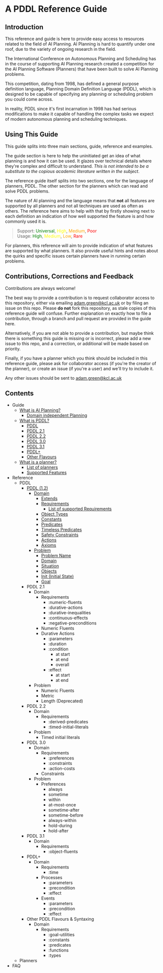 # A PDDL Reference Guide
## Introduction
This reference and guide is here to provide easy access to resources related to the field of AI Planning. AI Planning is hard to quantify under one roof, due to the variety of ongoing research in the field. 

The International Conference on Autonomous Planning and Scheduling has in the course of supporting AI Planning research created a competition for the AI Planning Software (Planners) that have been built to solve AI Planning problems.

This competition, dating from 1998, has defined a general purpose definition language, Planning Domain Definition Language (PDDL), which is designed to be capable of specifying any planning or scheduling problem you could come across.

In reality, PDDL since it's first incarnation in 1998 has had serious modifications to make it capable of handling the complex tasks we expect of modern autonomous planning and scheduling techniques. 

## Using This Guide
This guide splits into three main sections, guide, reference and examples. 

The guide section is here to help the uninitiated get an idea of what planning is and how it can be used. It glazes over technical details where they're complex and difficult to understand. *This is not intended to be a substitute to the copious academic literature written in the subject*.

The reference guide itself splits into two sections, one for the language of planners, PDDL. The other section for the planners which can read and solve PDDL problems. 

The nature of AI planning and the language means that **not** all features are supported by all planners and not all techniques are used as often as others. The reference here aims to help with that by firstly showing next to each definition an indication of how well supported the feature is and how commonly used it is.

>Support: <span style="color:green">Universal</span>, <span style="color:yellow">High</span>, <span style="color:orange">Medium</span>, <span style="color:red">Poor</span>  
Usage: <span style="color:green">High</span>, <span style="color:yellow">Medium</span>, <span style="color:orange">Low</span>, <span style="color:red">Rare</span>

For planners, this reference will aim to provide indication of what features are supported by what planners. It also provide useful hints and notes about the quirks and specific issues certain planners have in running certain problems. 

## Contributions, Corrections and Feedback
Contributions are always welcome!

The best way to provide a contribution is to request collaborator access to this repository, either via emailing adam.green@kcl.ac.uk or by filing an issue on this repo. Please **do not** fork this repository, as stale copies of this reference guide will confuse. Further explanation on exactly how to file a contribution, through a branch and pull request are provided in the guide here.

Alternatively, if you are not able to provide a contribution, but maybe think there is something this guide is missing or is incorrect, please add a new issue to this repo, and a correction, or additional will be made based on priority.

Finally, if you have a planner which you think should be included in this reference guide, please ask for collaborator access (if you're the creator of the planner), or create an issue (if you're a user) and we'll try to include it.

Any other issues should be sent to adam.green@kcl.ac.uk

## Contents
- Guide
    - [What is AI Planning?](./guide/whatisaip.md)
        - [Domain independent Planning](./guide/whatisaip.md#Domain%20Independent%20Planning)
    - [What is PDDL?](./guide/whatispddl.md)
        - [PDDL](./guide/whatispddl.md#PDDL)
        - [PDDL 2.1](./guide/whatispddl.md#PDDL%202%2E1)
        - [PDDL 2.2](./guide/whatispddl.md#PDDL%202%2E2)
        - [PDDL 3.0](./guide/whatispddl.md#PDDL%203%2E0)
        - [PDDL 3.1](./guide/whatispddl.md#PDDL%203%2E1)
        - [PDDL+](./guide/whatispddl.md#PDDL+)
        - [Other Flavours](./guide/whatispddl.md#Other%20Flavours%20of%20PDDL)
    - [What is a planner?](./guide/whatisplanner.md)
        - [List of planners](./guide/whatisplanner.md#List%20of%20Planners)
        - [Supported Features](./guide/whatisplanner.md#Planner%20Feature%20Support)
- Reference
    - PDDL
        - [PDDL (1.2)](/reference/PDDL/main.md)
            - [Domain](./reference/PDDL/domain.md)
                - [Extends](./reference/PDDL/domain.md#Extends)
                - [Requirements](./reference/PDDL/domain.md#Requirements)
                    - [List of supported Requirements](./reference/PDDL/Domain/requirements.md)
                - [Object Types](./reference/PDDL/domain.md#Object%20Types)
                - [Constants](./reference/PDDL/domain.md#Constants)
                - [Predicates](./reference/PDDL/domain.md#Predicates)
                - [Timeless Predicates](./reference/PDDL/domain.md#Timeless%20Predicates)
                - [Safety Constraints](./reference/PDDL/domain.md#Safety%20Constraint)
                - [Actions](./reference/PDDL/domain.md#Actions)
                - [Axioms](./reference/PDDL/domain.md#Axioms)
            - [Problem](./reference/PDDL/problem.md)
                - [Problem Name](./reference/PDDL/problem.md#Problem%20Name)
                - [Domain](./reference/PDDL/problem.md#Domain)
                - [Situation](./reference/PDDL/problem.md#Situation)
                - [Objects](./reference/PDDL/problem.md#Objects)
                - [Init (Initial State)](./reference/PDDL/problem.md#Init)
                - [Goal](./reference/PDDL/problem.md#Goal)
        - PDDL 2.1
            - Domain
                - Requirements
                    - :numeric-fluents
                    - :durative-actions
                    - :durative-inequalities
                    - :continuous-effects
                    - :negative-preconditions
                - Numeric Fluents
                - Durative Actions
                    - :parameters
                    - :duration
                    - :condition
                        - at start
                        - at end
                        - overall
                    - :effect
                        - at start
                        - at end
            - Problem
                - Numeric Fluents
                - Metric
                - Length (Deprecated)
        - PDDL 2.2
            - Domain
                - Requirements
                    - :derived-predicates
                    - :timed-initial-literals
            - Problem
                - Timed initial literals
        - PDDL 3.0
            - Domain
                - Requirements
                    - :preferences
                    - :constraints
                    - :action-costs
                - Constraints
            - Problem
                - Preferences
                    - always
                    - sometime
                    - within
                    - at-most-once
                    - sometime-after
                    - sometime-before
                    - always-within
                    - hold-during
                    - hold-after
        - PDDL 3.1
            - Domain
                - Requirements
                    - :object-fluents
        - PDDL+
            - Domain
                - Requirements
                    - :time
                - Processes
                    - :parameters
                    - :precondition
                    - :effect
                - Events
                    - :parameters
                    - :precondition
                    - :effect
        - Other PDDL Flavours & Syntaxing
            - Domain
                - Requirements
                    - :goal-utilities
                    - :constants
                    - :predicates
                    - :functions
                    - :types
    - Planners
- FAQ
